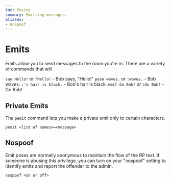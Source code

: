 ```yaml
---
toc: Posing
summary: Emitting messages.
aliases:
- nospoof
---
```

# Emits

Emits allow you to send messages to the room you're in.  There are a variety of commands that will 

`say Hello!` or `"Hello!` - Bob says, "Hello!"
`pose waves.` or `:waves.` - Bob waves.
`;'s hair is black.` - Bob's hair is black.
`emit Go Bob!` or `\Go Bob!` - Go Bob!

## Private Emits

The `pemit` command lets you make a private emit only to certain characters.

`pemit <list of names>=<message>`

## Nospoof

Emit poses are normally anonymous to maintain the flow of the RP text.  If someone is abusing this privilege, you can turn on your "nospoof" setting to identify emits and report the offender to the admin.

`nospoof <on or off>`
